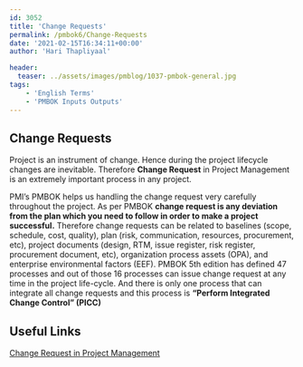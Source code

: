 ```yaml
---
id: 3052   
title: 'Change Requests'
permalink: /pmbok6/Change-Requests
date: '2021-02-15T16:34:11+00:00'
author: 'Hari Thapliyaal'

header:
  teaser: ../assets/images/pmblog/1037-pmbok-general.jpg
tags:
    - 'English Terms'
    - 'PMBOK Inputs Outputs'
---
```


## Change Requests

Project is an instrument of change. Hence during the project lifecycle changes are inevitable. Therefore **Change Request** in Project Management is an extremely important process in any project.

PMI’s PMBOK helps us handling the change request very carefully throughout the project. As per PMBOK **change request is any deviation from the plan which you need to follow in order to make a project successful.** Therefore change requests can be related to baselines (scope, schedule, cost, quality), plan (risk, communication, resources, procurement, etc), project documents (design, RTM, issue register, risk register, procurement document, etc), organization process assets (OPA), and enterprise environmental factors (EEF). PMBOK 5th edition has defined 47 processes and out of those 16 processes can issue change request at any time in the project life-cycle. And there is only one process that can integrate all change requests and this process is **“Perform Integrated Change Control” (PICC)**

## Useful Links

[Change Request in Project Management](/pmbok6/change-request-in-project-management/)

<iframe data-secret="js4gM5NjzQ" frameborder="0" height="338" marginheight="0" marginwidth="0" sandbox="allow-scripts" scrolling="no" security="restricted" src="https://pmlogy.dasarpai.com/change-request-in-project-management/embed/#?secret=js4gM5NjzQ" style="position: absolute; clip: rect(1px, 1px, 1px, 1px);" title="“Change Request in Project Management” — pmlogy" width="600"></iframe>